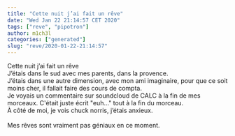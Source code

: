 ```yaml
---
title: "Cette nuit j’ai fait un rêve"
date: "Wed Jan 22 21:14:57 CET 2020"
tags: ["reve", "pipotron"]
author: m1ch3l
categories: ["generated"]
slug: "reve/2020-01-22-21:14:57"
---
```


Cette nuit j’ai fait un rêve<br>
J’étais dans le sud avec mes parents, dans la provence.<br>
J’étais dans une autre dimension, avec mon ami imaginaire, pour que ce soit moins cher, il fallait faire des cours de compta.<br>
Je voyais un commentaire sur soundcloud de CALC à la fin de mes morceaux. C'était juste écrit "euh..." tout à la fin du morceau.<br>
À côté de moi, je vois chuck norris, j’étais anxieux.<br>
<br>
Mes rêves sont vraiment pas géniaux en ce moment.<br>
<br>
